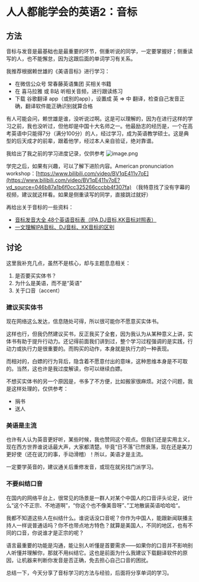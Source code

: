 # 人人都能学会的英语2：音标
## 方法
音标与发音是最基础也是最重要的环节，侧重听说的同学，一定要掌握好；侧重读写的人，也不能懈怠，因为这跟后面的单词学习有关系。

我推荐根据赖世雄的《美语音标》进行学习：

- 在微信公众号 常春藤英语集团 买相关书籍
- 在 喜马拉雅 或 B站 听相关音频，进行跟读练习
- 下载 谷歌翻译 app（或别的app），设置成 英 => 中 翻译，检查自己发音正确，翻译软件能正确识别就算合格

有人可能会问，赖世雄是谁，没听说过啊。这是可以理解的，因为在进行这样的学习之前，我也没听过，但他却是中国十大名师之一。他最励志的经历是，一个在高考英语中只能得7分（满分100分）的人，经过学习，成为英语教学硕士。这是典型的后天成才的前辈，跟着他学，经过本人亲自验证，绝对靠谱。

我给出了我之前的学习进度记录，仅供参考
![image.png](https://raw.gitmirror.com/levy9527/image-holder/main/docs/english/1682426129817.png)

学完之后，如果有兴趣，可以了解下进阶内容。American pronunciation workshop：[https://www.bilibili.com/video/BV1qE411v7oE](https://www.bilibili.com/video/BV1qE411v7oE?vd_source=046b87a1b6f0cc325266cccbb4f307fa)
（我特意找了没有字幕的视频，建议就这样看。如果是侧重读写的同学，直接跳过就好）

再给出关于音标的一些资料：

- [音标发音大全 48个英语音标表（IPA,DJ音标,KK音标对照表）](http://yinbiao.tingclass.net/show-16-9-1.html)
- [一文理解IPA音标、DJ音标、KK音标的区别](https://new.qq.com/omn/20190106/20190106G062W8.html)

## 讨论
这里我补充几点，虽然不是核心，却与主题息息相关：

1. 是否要买实体书？
2. 为什么是美语，而不是“英语”
3. 关于口音（accent）

### 建议买实体书
现在网络这么发达，信息随处可得，所以很可能你不愿意买实体书。

这样也行，但我仍然建议买书，反正我买了全套，因为我认为从某种意义上讲，实体书有助于提升行动力。还记得前面我们讲到过，整个学习过程强调的是实践，行动力或执行力是很重要的。而购买的动作，本身就是执行力的一种表现。

而相对的，白嫖的行为背后，隐含着不愿意付出的意味，这种思维本身是不可取的。当然，这也许是我过度解读，你可以继续白嫖。

不想买实体书的另一个原因是，书多了不方便，比如搬家很麻烦。对这个问题，我是这样处理的，仅供参考：

- 捐书
- 送人
### 美语是主流
也许有人认为英音更好听，某些时候，我也赞同这个观点。但我们还是实用主义，现在西方世界谁说话最大声，大家都清楚。毕竟“日不落”已然衰落，现在还是美刀更好使（还在说刀的事，手动滑稽）！所以，美语才是主流。

一定要学英音的，建议通关后重修发音，或现在就另找门派学习。
### 不要纠结口音
在国内的网络平台上，很常见的场景是一群人对某个中国人的口音评头论足，说什么“这个不正宗、不地道啊”，“你这个也不像美音呀”、”工地散装英语哈哈哈“。

我都不知道这些人在纠结什么。谁说话没口音呢？你作为中国人，能跟新闻联播主持人一样说普通话吗？你不也带点地方特色？就算是美国人，不同的地区，也有不同的口音，你说谁才是正宗的呢？

语言最重要的功能是沟通，能让别人听懂是首要需求——如果你的口音并不影响别人听懂并理解你，那就不用纠结它。这也是前面为什么我建议下载翻译软件的原因，让机器来判断你发音是否正确，免去担心自己口音的困扰。

总结一下，今天分享了音标学习的方法与经验，后面将分享单词的学习。
